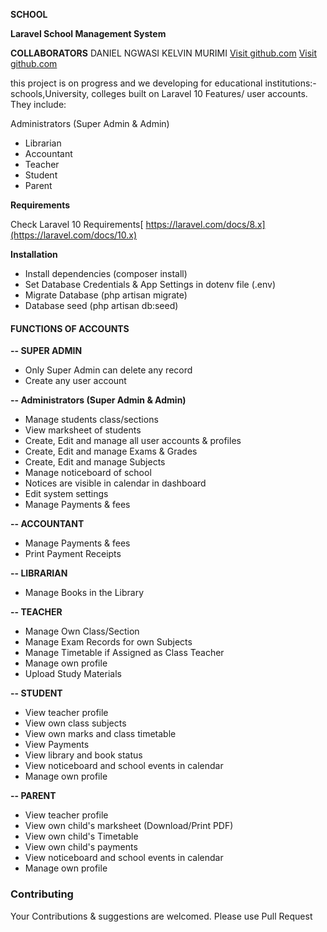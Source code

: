 **SCHOOL**


**Laravel School Management System**


**COLLABORATORS** 
DANIEL NGWASI
KELVIN MURIMI
<a href="https://github.com/Dantechdevs/">Visit github.com</a>
<a href="https://github.com/kelvinmurimi/">Visit github.com</a>
  
this project is on progress and we  developing for educational institutions:- schools,University, colleges built on Laravel 10
Features/ user accounts. They include:
 
Administrators (Super Admin & Admin)
- Librarian
- Accountant
- Teacher
- Student
- Parent
  

**Requirements** 

Check Laravel 10 Requirements[ https://laravel.com/docs/8.x](https://laravel.com/docs/10.x)

**Installation**
- Install dependencies (composer install)
- Set Database Credentials & App Settings in dotenv file (.env)
- Migrate Database (php artisan migrate)
- Database seed (php artisan db:seed)



#### **FUNCTIONS OF ACCOUNTS** 

**-- SUPER ADMIN**
- Only Super Admin can delete any record
- Create any user account
 
**-- Administrators (Super Admin & Admin)**

- Manage students class/sections
- View marksheet of students
- Create, Edit and manage all user accounts & profiles
- Create, Edit and manage Exams & Grades
- Create, Edit and manage Subjects
- Manage noticeboard of school
- Notices are visible in calendar in dashboard
- Edit system settings
- Manage Payments & fees

**-- ACCOUNTANT**
- Manage Payments & fees
- Print Payment Receipts

**-- LIBRARIAN**
- Manage Books in the Library

**-- TEACHER**
- Manage Own Class/Section
- Manage Exam Records for own Subjects
- Manage Timetable if Assigned as Class Teacher
- Manage own profile
- Upload Study Materials

**-- STUDENT**
- View teacher profile
- View own class subjects
- View own marks and class timetable
- View Payments
- View library and book status
- View noticeboard and school events in calendar
- Manage own profile

**-- PARENT**
- View teacher profile
- View own child's marksheet (Download/Print PDF)
- View own child's Timetable
- View own child's payments
- View noticeboard and school events in calendar
- Manage own profile

### **Contributing**

Your Contributions & suggestions are welcomed. Please use Pull Request

